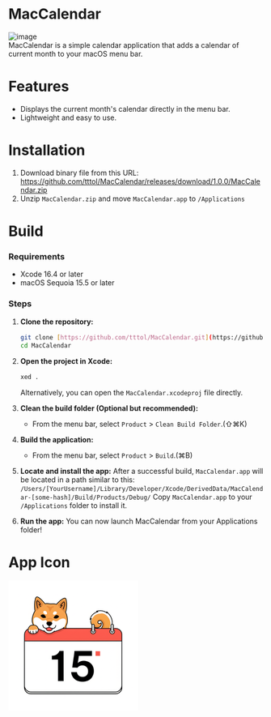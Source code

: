 # MacCalendar
<img width="503" height="446" alt="image" src="https://github.com/user-attachments/assets/876003ef-fbcb-4c23-b860-1b913e419819" />
<br>
MacCalendar is a simple calendar application that adds a calendar of current month to your macOS menu bar.

# Features
* Displays the current month's calendar directly in the menu bar.
* Lightweight and easy to use.

# Installation
1. Download binary file from this URL: https://github.com/tttol/MacCalendar/releases/download/1.0.0/MacCalendar.zip
2. Unzip `MacCalendar.zip` and move `MacCalendar.app` to `/Applications`

# Build
### Requirements
* Xcode 16.4 or later
* macOS Sequoia 15.5 or later

### Steps
1.  **Clone the repository:**
    ```sh
    git clone [https://github.com/tttol/MacCalendar.git](https://github.com/tttol/MacCalendar.git)
    cd MacCalendar
    ```
2.  **Open the project in Xcode:**
    ```sh
    xed .
    ```
    Alternatively, you can open the `MacCalendar.xcodeproj` file directly.

3.  **Clean the build folder (Optional but recommended):**
    * From the menu bar, select `Product` > `Clean Build Folder`.(⇧⌘K)
4.  **Build the application:**
    * From the menu bar, select `Product` > `Build`.(⌘B)

5.  **Locate and install the app:**
    After a successful build, `MacCalendar.app` will be located in a path similar to this:
    `/Users/[YourUsername]/Library/Developer/Xcode/DerivedData/MacCalendar-[some-hash]/Build/Products/Debug/`
    Copy `MacCalendar.app` to your `/Applications` folder to install it.

6.  **Run the app:**
    You can now launch MacCalendar from your Applications folder!

# App Icon
<img width="256" height="256" alt="MacCalendar App Icon" src="https://github.com/tttol/MacCalendar/blob/main/MacCalendar/Assets.xcassets/AppIcon.appiconset/icon_256x256.png?raw=true" /><br>
